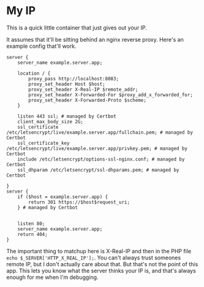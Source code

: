 # My IP
This is a quick little container that just gives out your IP.

It assumes that it'll be sitting behind an nginx reverse proxy. Here's an example config that'll work.
```
server {
    server_name example.server.app;

    location / {
        proxy_pass http://localhost:8083;
        proxy_set_header Host $host;
        proxy_set_header X-Real-IP $remote_addr;
        proxy_set_header X-Forwarded-For $proxy_add_x_forwarded_for;
        proxy_set_header X-Forwarded-Proto $scheme;
    }

    listen 443 ssl; # managed by Certbot
    client_max_body_size 2G;
    ssl_certificate /etc/letsencrypt/live/example.server.app/fullchain.pem; # managed by Certbot
    ssl_certificate_key /etc/letsencrypt/live/example.server.app/privkey.pem; # managed by Certbot
    include /etc/letsencrypt/options-ssl-nginx.conf; # managed by Certbot
    ssl_dhparam /etc/letsencrypt/ssl-dhparams.pem; # managed by Certbot

}
server {
    if ($host = example.server.app) {
        return 301 https://$host$request_uri;
    } # managed by Certbot


    listen 80;
    server_name example.server.app;
    return 404;
}
```
The important thing to matchup here is X-Real-IP and then in the PHP file `echo $_SERVER['HTTP_X_REAL_IP'];`. 
You can't always trust someones remote IP, but I don't actually care about that. But that's not the point of this app. This lets you know what the server thinks your IP is, and that's always enough for me when I'm debugging. 